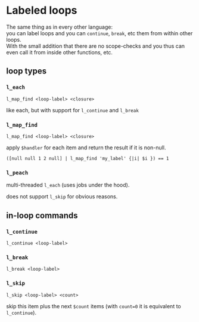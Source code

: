 # Labeled loops

The same thing as in every other language:  
you can label loops and you can `continue`, `break`, etc them from within other loops.  
With the small addition that there are no scope-checks and you thus can even call it from inside other functions, etc.

## loop types

### `l_each`

`l_map_find <loop-label> <closure>`

like each, but with support for `l_continue` and `l_break`

### `l_map_find`

`l_map_find <loop-label> <closure>`

apply `$handler` for each item and return the result if it is non-null.

```nushell
([null null 1 2 null] | l_map_find 'my_label' {|i| $i }) == 1
```

### `l_peach`

multi-threaded `l_each` (uses jobs under the hood).

does not support `l_skip` for obvious reasons.

## in-loop commands

### `l_continue`

`l_continue <loop-label>`

### `l_break`

`l_break <loop-label>`

### `l_skip`

`l_skip <loop-label> <count>`

skip this item plus the next `$count` items (with `count=0` it is equivalent to `l_continue`).
